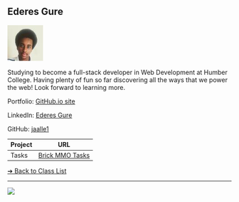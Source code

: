 <style>@import url("//readme.codeadam.ca/readme.css");</style>

## Ederes Gure

![Ederes Gure](../images/jaalle1.jpg)

Studying to become a full-stack developer in Web Development at Humber College. Having plenty of fun so far discovering all the ways that we power the web! Look forward to learning more.

Portfolio: [GitHub.io site](https://jaalle1.github.io/resume/)

LinkedIn: [Ederes Gure](https://www.linkedin.com/in/ederes-g-383b87223/)

GitHub: [jaalle1](https://github.com/jaalle1)

| Project | URL|
| - | - |
| Tasks |  [Brick MMO Tasks](https://tasks.brickmmo.com/) |

[&#10132; Back to Class List](/)

---

<a href="https://brickmmo.com">
<img src="https://brickmmo.com/images/brickmmo-logo-horizontal.jpg" width="100">
</a>